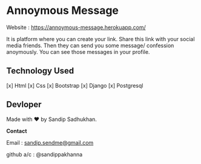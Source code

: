 # Annoymous Message
Website : https://annoymous-message.herokuapp.com/

It is platform where you can create your link. Share this link with your social media friends. Then they can send you some message/ confession anoymously. You can see those messages in your profile.

## Technology Used
[x] Html
[x] Css
[x] Bootstrap
[x] Django
[x] Postgresql

## Devloper
Made with ❤️️ by Sandip Sadhukhan.

<b> Contact </b>

Email : sandip.sendme@gmail.com

github a/c : @sandippakhanna